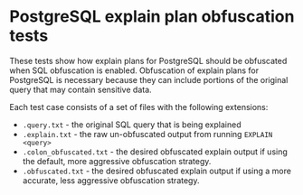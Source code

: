 # PostgreSQL explain plan obfuscation tests

These tests show how explain plans for PostgreSQL should be obfuscated when
SQL obfuscation is enabled. Obfuscation of explain plans for PostgreSQL is
necessary because they can include portions of the original query that may
contain sensitive data.

Each test case consists of a set of files with the following extensions:

* `.query.txt` - the original SQL query that is being explained
* `.explain.txt` - the raw un-obfuscated output from running `EXPLAIN <query>`
* `.colon_obfuscated.txt` - the desired obfuscated explain output if using the
default, more aggressive obfuscation strategy.
* `.obfuscated.txt` - the desired obfuscated explain output if using a more
accurate, less aggressive obfuscation strategy.
